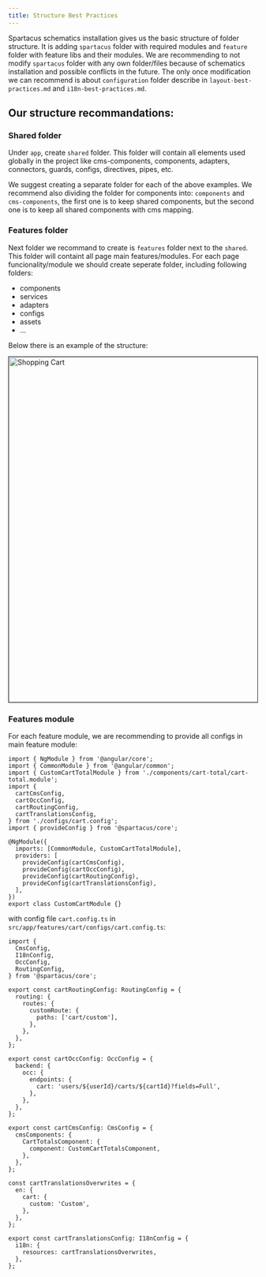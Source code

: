 ```yaml
---
title: Structure Best Practices
---
```


Spartacus schematics installation gives us the basic structure of folder structure. It is adding `spartacus` folder with required modules and `feature` folder with feature libs and their modules. We are recommending to not modify `spartacus` folder with any own folder/files because of schematics installation and possible conflicts in the future. The only once modification we can recommend is about `configuration` folder describe in `layout-best-practices.md` and `i18n-best-practices.md`.

## Our structure recommandations:

### Shared folder

Under `app`, create `shared` folder. This folder will contain all elements used globally in the project like cms-components, components, adapters, connectors, guards, configs, directives, pipes, etc.

We suggest creating a separate folder for each of the above examples. We recommend also dividing the folder for components into: `components` and `cms-components`, the first one is to keep shared components, but the second one is to keep all shared components with cms mapping.

### Features folder

Next folder we recommand to create is `features` folder next to the `shared`. This folder will containt all page main features/modules. For each page funcionality/module we should create seperate folder, including following folders:
- components
- services
- adapters
- configs
- assets
- ...

Below there is an example of the structure:

<img src="{{ site.baseurl }}/assets/images/structure-best-practises-1.png" alt="Shopping Cart" width="700" border="1px" />

### Features module

For each feature module, we are recommending to provide all configs in main feature module:

```
import { NgModule } from '@angular/core';
import { CommonModule } from '@angular/common';
import { CustomCartTotalModule } from './components/cart-total/cart-total.module';
import {
  cartCmsConfig,
  cartOccConfig,
  cartRoutingConfig,
  cartTranslationsConfig,
} from './configs/cart.config';
import { provideConfig } from '@spartacus/core';

@NgModule({
  imports: [CommonModule, CustomCartTotalModule],
  providers: [
    provideConfig(cartCmsConfig),
    provideConfig(cartOccConfig),
    provideConfig(cartRoutingConfig),
    provideConfig(cartTranslationsConfig),
  ],
})
export class CustomCartModule {}
```

with config file `cart.config.ts` in `src/app/features/cart/configs/cart.config.ts`:

```
import {
  CmsConfig,
  I18nConfig,
  OccConfig,
  RoutingConfig,
} from '@spartacus/core';

export const cartRoutingConfig: RoutingConfig = {
  routing: {
    routes: {
      customRoute: {
        paths: ['cart/custom'],
      },
    },
  },
};

export const cartOccConfig: OccConfig = {
  backend: {
    occ: {
      endpoints: {
        cart: 'users/${userId}/carts/${cartId}?fields=Full',
      },
    },
  },
};

export const cartCmsConfig: CmsConfig = {
  cmsComponents: {
    CartTotalsComponent: {
      component: CustomCartTotalsComponent,
    },
  },
};

const cartTranslationsOverwrites = {
  en: {
    cart: {
      custom: 'Custom',
    },
  },
};

export const cartTranslationsConfig: I18nConfig = {
  i18n: {
    resources: cartTranslationsOverwrites,
  },
};
```
